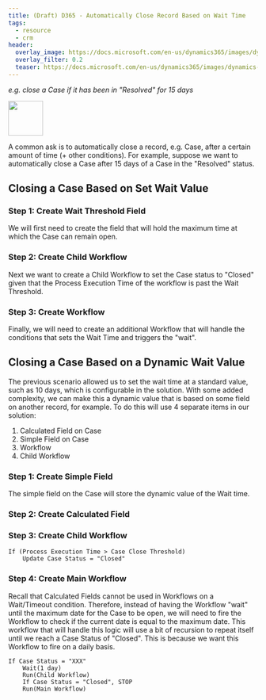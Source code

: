 ```yaml
---
title: (Draft) D365 - Automatically Close Record Based on Wait Time
tags:
  - resource
  - crm
header:
  overlay_image: https://docs.microsoft.com/en-us/dynamics365/images/dynamics-whats-new.svg
  overlay_filter: 0.2
  teaser: https://docs.microsoft.com/en-us/dynamics365/images/dynamics-whats-new.svg
---
```


*e.g. close a Case if it has been in "Resolved" for 15 days*

<img src="https://www.dqglobal.com/wp-content/uploads/2017/10/microsoft-dynamics-crm-365-icon.png" width="70">


A common ask is to automatically close a record, e.g. Case, after a certain amount of time (+ other conditions). For example, suppose we want to automatically close a Case after 15 days of a Case in the "Resolved" status. 

## Closing a Case Based on Set Wait Value

### Step 1: Create Wait Threshold Field

We will first need to create the field that will hold the maximum time at which the Case can remain open. 

### Step 2: Create Child Workflow

Next we want to create a Child Workflow to set the Case status to "Closed" given that the Process Execution Time of the workflow is past the Wait Threshold. 

### Step 3: Create Workflow

Finally, we will need to create an additional Workflow that will handle the conditions that sets the Wait Time and triggers the "wait".


## Closing a Case Based on a Dynamic Wait Value

The previous scenario allowed us to set the wait time at a standard value, such as 10 days, which is configurable in the solution. With some added complexity, we can make this a dynamic value that is based on some field on another record, for example. To do this will use 4 separate items in our solution:

1. Calculated Field on Case
2. Simple Field on Case
3. Workflow
4. Child Workflow

### Step 1: Create Simple Field

The simple field on the Case will store the dynamic value of the Wait time. 

### Step 2: Create Calculated Field


### Step 3: Create Child Workflow

```
If (Process Execution Time > Case Close Threshold)
    Update Case Status = "Closed"
```

### Step 4: Create Main Workflow

Recall that Calculated Fields cannot be used in Workflows on a Wait/Timeout condition. Therefore, instead of having the Workflow "wait" until the maximum date for the Case to be open, we will need to fire the Workflow to check if the current date is equal to the maximum date. This workflow that will handle this logic will use a bit of recursion to repeat itself until we reach a Case Status of "Closed". This is because we want this Workflow to fire on a daily basis.

```
If Case Status = "XXX"
    Wait(1 day)
    Run(Child Workflow)
    If Case Status = "Closed", STOP
    Run(Main Workflow)
```
